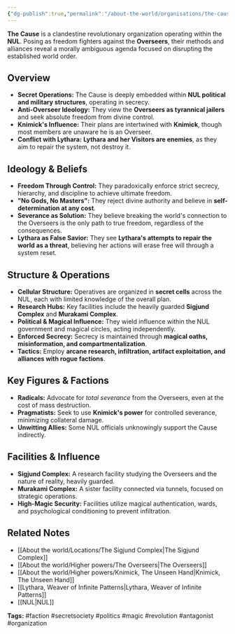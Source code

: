 ```yaml
---
{"dg-publish":true,"permalink":"/about-the-world/organisations/the-cause/"}
---
```


**The Cause** is a clandestine revolutionary organization operating within the **NUL**.  Posing as freedom fighters against the **Overseers**, their methods and alliances reveal a morally ambiguous agenda focused on disrupting the established world order.

## Overview

- **Secret Operations:** The Cause is deeply embedded within **NUL political and military structures**, operating in secrecy.
- **Anti-Overseer Ideology:** They view the **Overseers as tyrannical jailers** and seek absolute freedom from divine control.
- **Knimick's Influence:** Their plans are intertwined with **Knimick**, though most members are unaware he is an Overseer.
- **Conflict with Lythara:** **Lythara and her Visitors are enemies**, as they aim to repair the system, not destroy it.

## Ideology & Beliefs

- **Freedom Through Control:** They paradoxically enforce strict secrecy, hierarchy, and discipline to achieve ultimate freedom.
- **"No Gods, No Masters":**  They reject divine authority and believe in **self-determination at any cost**.
- **Severance as Solution:** They believe breaking the world's connection to the Overseers is the only path to true freedom, regardless of the consequences.
- **Lythara as False Savior:** They see **Lythara's attempts to repair the world as a threat**, believing her actions will erase free will through a system reset.

## Structure & Operations

- **Cellular Structure:** Operatives are organized in **secret cells** across the NUL, each with limited knowledge of the overall plan.
- **Research Hubs:** Key facilities include the heavily guarded **Sigjund Complex** and **Murakami Complex**.
- **Political & Magical Influence:** They wield influence within the NUL government and magical circles, acting independently.
- **Enforced Secrecy:** Secrecy is maintained through **magical oaths, misinformation, and compartmentalization**.
- **Tactics:** Employ **arcane research, infiltration, artifact exploitation, and alliances with rogue factions**.

## Key Figures & Factions

- **Radicals:** Advocate for *total severance* from the Overseers, even at the cost of mass destruction.
- **Pragmatists:** Seek to use **Knimick's power** for controlled severance, minimizing collateral damage.
- **Unwitting Allies:**  Some NUL officials unknowingly support the Cause indirectly.

## Facilities & Influence

- **Sigjund Complex:** A research facility studying the Overseers and the nature of reality, heavily guarded.
- **Murakami Complex:** A sister facility connected via tunnels, focused on strategic operations.
- **High-Magic Security:** Facilities utilize magical authentication, wards, and psychological conditioning to prevent infiltration.

## Related Notes

- [[About the world/Locations/The Sigjund Complex\|The Sigjund Complex]]
- [[About the world/Higher powers/The Overseers\|The Overseers]]
- [[About the world/Higher powers/Knimick, The Unseen Hand\|Knimick, The Unseen Hand]]
- [[Lythara, Weaver of Infinite Patterns\|Lythara, Weaver of Infinite Patterns]]
- [[NUL\|NUL]]

**Tags:** #faction #secretsociety #politics #magic #revolution #antagonist #organization